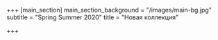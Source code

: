 +++
[main_section]
main_section_background = "/images/main-bg.jpg"
subtitle = "Spring Summer 2020"
title = "Новая коллекция"

+++
